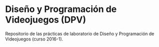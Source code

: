 # Diseño y Programación de Videojuegos (DPV)
Repositorio de las prácticas de laboratorio de Diseño y Programación de Videojuegos (curso 2016-1).